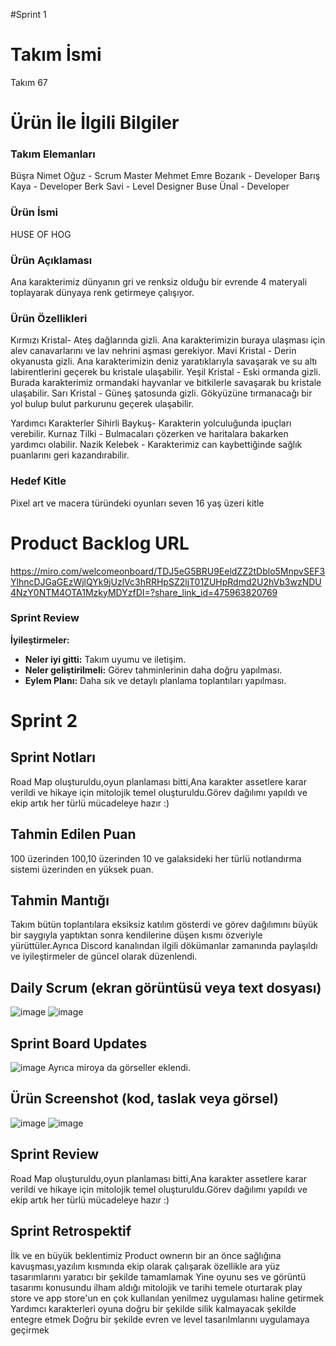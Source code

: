 #Sprint 1 

# Takım İsmi
Takım 67
# Ürün İle İlgili Bilgiler

### Takım Elemanları
Büşra Nimet Oğuz - Scrum Master
Mehmet Emre Bozarık - Developer
Barış Kaya - Developer
Berk Savi - Level Designer
Buse Ünal - Developer


### Ürün İsmi
HUSE OF HOG
### Ürün Açıklaması
Ana karakterimiz dünyanın gri ve renksiz olduğu bir evrende 4 materyali toplayarak dünyaya renk getirmeye çalışıyor.
### Ürün Özellikleri
Kırmızı Kristal- Ateş dağlarında gizli. Ana karakterimizin buraya ulaşması için alev canavarlarını ve lav nehrini aşması gerekiyor.
Mavi Kristal - Derin okyanusta gizli. Ana karakterimizin deniz yaratıklarıyla savaşarak ve su altı labirentlerini geçerek bu kristale ulaşabilir.
Yeşil Kristal - Eski ormanda gizli. Burada karakterimiz ormandaki hayvanlar ve bitkilerle savaşarak bu kristale ulaşabilir.
Sarı Kristal - Güneş şatosunda gizli. Gökyüzüne tırmanacağı bir yol bulup bulut parkurunu geçerek ulaşabilir.

Yardımcı Karakterler
Sihirli Baykuş- Karakterin yolculuğunda ipuçları verebilir.
Kurnaz Tilki - Bulmacaları çözerken ve haritalara bakarken yardımcı olabilir.
Nazik Kelebek - Karakterimiz can kaybettiğinde sağlık puanlarını geri kazandırabilir.

### Hedef Kitle 
Pixel art ve macera türündeki oyunları seven 16 yaş üzeri kitle
# Product Backlog URL
https://miro.com/welcomeonboard/TDJ5eG5BRU9EeldZZ2tDblo5MnpvSEF3YlhncDJGaGEzWjlQYk9jUzlVc3hRRHpSZ2ljT01ZUHpRdmd2U2hVb3wzNDU4NzY0NTM4OTA1MzkyMDYzfDI=?share_link_id=475963820769

### Sprint Review
**İyileştirmeler:**
- **Neler iyi gitti:** Takım uyumu ve iletişim.
- **Neler geliştirilmeli:** Görev tahminlerinin daha doğru yapılması.
- **Eylem Planı:** Daha sık ve detaylı planlama toplantıları yapılması.


# Sprint 2
## Sprint Notları
Road Map oluşturuldu,oyun planlaması bitti,Ana karakter assetlere karar verildi ve hikaye için mitolojik temel oluşturuldu.Görev dağılımı yapıldı ve ekip artık her türlü mücadeleye hazır :)

## Tahmin Edilen Puan
100 üzerinden 100,10 üzerinden 10 ve galaksideki her türlü notlandırma sistemi üzerinden en yüksek puan.

## Tahmin Mantığı
Takım bütün toplantılara eksiksiz katılım gösterdi ve görev dağılımını büyük bir saygıyla yaptıktan sonra kendilerine düşen kısmı özveriyle yürüttüler.Ayrıca Discord kanalından ilgili dökümanlar zamanında paylaşıldı ve iyileştirmeler de güncel olarak düzenlendi.

## Daily Scrum (ekran görüntüsü veya text dosyası)
![image](https://github.com/user-attachments/assets/b41083f2-1bc9-46f2-9f6f-007003db92dd)
![image](https://github.com/user-attachments/assets/41389cfc-64aa-4797-9244-e14e43893ee6)

## Sprint Board Updates 
![image](https://github.com/user-attachments/assets/79b9a691-40f3-4f79-b410-b2084704358d)
Ayrıca miroya da görseller eklendi.

## Ürün Screenshot (kod, taslak veya görsel)
![image](https://github.com/user-attachments/assets/49f6ba67-c653-43f2-803f-2a997a565e0b)
![image](https://github.com/user-attachments/assets/973316d6-48c6-4f90-99ca-1eacce8fdccd)


## Sprint Review
Road Map oluşturuldu,oyun planlaması bitti,Ana karakter assetlere karar verildi ve hikaye için mitolojik temel oluşturuldu.Görev dağılımı yapıldı ve ekip artık her türlü mücadeleye hazır :)


## Sprint Retrospektif
İlk ve en büyük beklentimiz Product ownerın bir an önce sağlığına kavuşması,yazılım kısmında ekip olarak çalışarak özellikle ara yüz tasarımlarını yaratıcı bir şekilde tamamlamak
Yine oyunu ses ve görüntü tasarımı konusundu ilham aldığı mitolojik ve tarihi temele oturtarak play store ve app store'un en çok kullanılan yenilmez uygulaması haline getirmek
Yardımcı karakterleri oyuna doğru bir şekilde silik kalmayacak şekilde entegre etmek
Doğru bir şekilde evren ve level tasarılmlarını uygulamaya geçirmek
